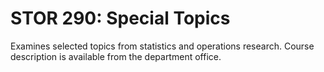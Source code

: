 # STOR 290: Special Topics

Examines selected topics from statistics and operations research. Course description is available from the department office.
